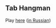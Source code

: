 Tab Hangman
--

Play [here](https://desmondw.github.io/tab-hangman/index.html) ([in Russian](https://altfoxie.github.io/tab-hangman/index.html))
